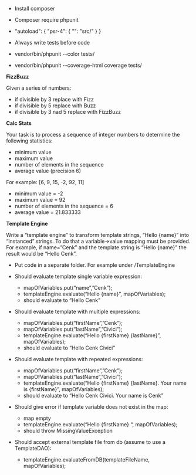 - Install composer
- Composer require phpunit
- "autoload": {
      "psr-4": { "": "src/" }
    }
- Always write tests before code

- vendor/bin/phpunit --color tests/
- vendor/bin/phpunit --coverage-html coverage tests/

**FizzBuzz**

Given a series of numbers:
- if divisible by 3 replace with Fizz
- if divisible by 5 replace with Buzz
- if divisible by 3 nad 5 replace with FizzBuzz

**Calc Stats**

Your task is to process a sequence of integer numbers
to determine the following statistics:

- minimum value
- maximum value
- number of elements in the sequence
- average value (precision 6)

For example: [6, 9, 15, -2, 92, 11]

- minimum value = -2
- maximum value = 92
- number of elements in the sequence = 6
- average value = 21.833333

**Template Engine**

Write a “template engine” to transform template strings, “Hello {name}” into “instanced” strings. To do that a variable->value mapping must be provided. For example, if name=”Cenk” and the template string is “Hello {name}” the result would be “Hello Cenk”.

- Put code in a separate folder. For example under /TemplateEngine

- Should evaluate template single variable expression:
  - mapOfVariables.put(“name”,”Cenk”);
  - templateEngine.evaluate(“Hello {name}”, mapOfVariables);
  - should evaluate to “Hello Cenk”

- Should evaluate template with multiple expressions:
  - mapOfVariables.put(“firstName”,”Cenk”);
  - mapOfVariables.put(“lastName”,”Civici”);
  - templateEngine.evaluate(“Hello {firstName} {lastName}”, mapOfVariables);
  - should evaluate to “Hello Cenk Civici”
  
- Should evaluate template with repeated expressions:
  - mapOfVariables.put(“firstName”,”Cenk”);
  - mapOfVariables.put(“lastName”,”Civici”);
  - templateEngine.evaluate(“Hello {firstName} {lastName}. Your name is {firstName}”, mapOfVariables);
  - should evaluate to “Hello Cenk Civici. Your name is Cenk”  

- Should give error if template variable does not exist in the map:
  - map empty
  - templateEngine.evaluate(“Hello {firstName} “, mapOfVariables);
  - should throw MissingValueException

- Should accept external template file from db (assume to use a TemplateDAO):
  - templateEngine.evaluateFromDB(templateFileName, mapOfVariables);